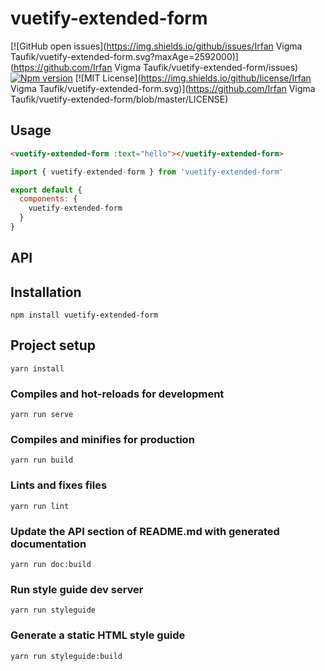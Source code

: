 
# vuetify-extended-form
[![GitHub open issues](https://img.shields.io/github/issues/Irfan Vigma Taufik/vuetify-extended-form.svg?maxAge=2592000)](https://github.com/Irfan Vigma Taufik/vuetify-extended-form/issues)
[![Npm version](https://img.shields.io/npm/v/vuetify-extended-form.svg?maxAge=2592000)](https://www.npmjs.com/package/vuetify-extended-form)
[![MIT License](https://img.shields.io/github/license/Irfan Vigma Taufik/vuetify-extended-form.svg)](https://github.com/Irfan Vigma Taufik/vuetify-extended-form/blob/master/LICENSE)

## Usage
```HTML
<vuetify-extended-form :text="hello"></vuetify-extended-form>
```
```javascript
import { vuetify-extended-form } from 'vuetify-extended-form'

export default {
  components: {
    vuetify-extended-form
  }
}
```
## API

## Installation
```
npm install vuetify-extended-form
```

## Project setup
```
yarn install
```

### Compiles and hot-reloads for development
```
yarn run serve
```

### Compiles and minifies for production
```
yarn run build
```

### Lints and fixes files
```
yarn run lint
```

### Update the API section of README.md with generated documentation
```
yarn run doc:build
```

### Run style guide dev server
```
yarn run styleguide
```

### Generate a static HTML style guide
```
yarn run styleguide:build
```

